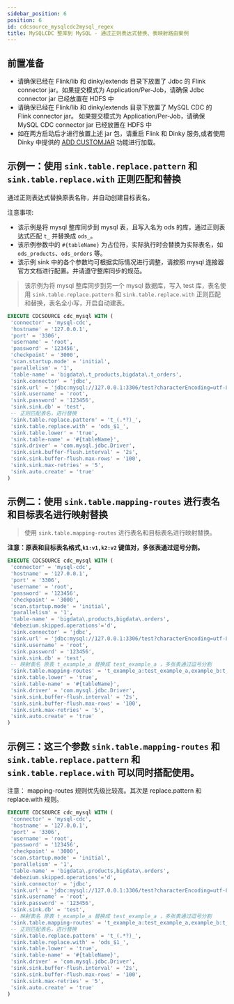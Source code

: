 ```yaml
---
sidebar_position: 6
position: 6
id: cdcsource_mysqlcdc2mysql_regex
title: MySQLCDC 整库到 MySQL - 通过正则表达式替换、表映射路由案例 
---
```


## 前置准备

- 请确保已经在 Flink/lib 和 dinky/extends 目录下放置了 Jdbc 的 Flink connector jar。如果提交模式为 Application/Per-Job，请确保 Jdbc connector jar 已经放置在 HDFS 中
- 请确保已经在 Flink/lib 和 dinky/extends 目录下放置了 MySQL CDC 的 Flink connector jar。 如果提交模式为 Application/Per-Job，请确保 MySQL CDC connector jar 已经放置在 HDFS 中
- 如在两方启动后才进行放置上述 jar 包，请重启 Flink 和 Dinky 服务,或者使用 Dinky 中提供的 [ADD CUSTOMJAR](../../extend/expand_statements/add_jar_statement) 功能进行加载。


## 示例一：使用  `sink.table.replace.pattern` 和 `sink.table.replace.with` 正则匹配和替换

通过正则表达式替换原表名称，并自动创建目标表名。

注意事项:
- 该示例是将 mysql 整库同步到 mysql 表，且写入名为 ods 的库，通过正则表达式匹配 `t_` 并替换成 `ods_`。
- 该示例参数中的 `#{tableName}` 为占位符，实际执行时会替换为实际表名，如 `ods_products`、`ods_orders` 等。
- 该示例 sink 中的各个参数均可根据实际情况进行调整，请按照 mysql 连接器官方文档进行配置。并请遵守整库同步的规范。

> 该示例为将 mysql 整库同步到另一个 mysql 数据库，写入 test 库，表名使用 `sink.table.replace.pattern` 和 `sink.table.replace.with` 正则匹配和替换，表名全小写，开启自动建表。

```sql showLineNumbers
EXECUTE CDCSOURCE cdc_mysql WITH (
 'connector' = 'mysql-cdc',
 'hostname' = '127.0.0.1',
 'port' = '3306',
 'username' = 'root',
 'password' = '123456',
 'checkpoint' = '3000',
 'scan.startup.mode' = 'initial',
 'parallelism' = '1',
 'table-name' = 'bigdata\.t_products,bigdata\.t_orders',
 'sink.connector' = 'jdbc',
 'sink.url' = 'jdbc:mysql://127.0.0.1:3306/test?characterEncoding=utf-8&useSSL=false',
 'sink.username' = 'root',
 'sink.password' = '123456',
 'sink.sink.db' = 'test',
 -- 正则匹配表名，进行替换
 'sink.table.replace.pattern' = 't_(.*?)_',
 'sink.table.replace.with' = 'ods_$1_',
 'sink.table.lower' = 'true',
 'sink.table-name' = '#{tableName}',
 'sink.driver' = 'com.mysql.jdbc.Driver',
 'sink.sink.buffer-flush.interval' = '2s',
 'sink.sink.buffer-flush.max-rows' = '100',
 'sink.sink.max-retries' = '5',
 'sink.auto.create' = 'true'
)
```

## 示例二：使用  `sink.table.mapping-routes` 进行表名和目标表名进行映射替换 

> 使用 `sink.table.mapping-routes` 进行表名和目标表名进行映射替换。

**注意：原表和目标表名格式,`k1:v1,k2:v2` 键值对，多张表通过逗号分割。**


```sql showLineNumbers
EXECUTE CDCSOURCE cdc_mysql WITH (
 'connector' = 'mysql-cdc',
 'hostname' = '127.0.0.1',
 'port' = '3306',
 'username' = 'root',
 'password' = '123456',
 'checkpoint' = '3000',
 'scan.startup.mode' = 'initial',
 'parallelism' = '1',
 'table-name' = 'bigdata\.products,bigdata\.orders',
 'debezium.skipped.operations'='d',
 'sink.connector' = 'jdbc',
 'sink.url' = 'jdbc:mysql://127.0.0.1:3306/test?characterEncoding=utf-8&useSSL=false',
 'sink.username' = 'root',
 'sink.password' = '123456',
 'sink.sink.db' = 'test',
 -- 映射表名 原表 t_example_a 替换成 test_example_a ，多张表通过逗号分割
 'sink.table.mapping-routes' = 't_example_a:test_example_a,example_b:t_example_b',
 'sink.table.lower' = 'true',
 'sink.table-name' = '#{tableName}',
 'sink.driver' = 'com.mysql.jdbc.Driver',
 'sink.sink.buffer-flush.interval' = '2s',
 'sink.sink.buffer-flush.max-rows' = '100',
 'sink.sink.max-retries' = '5',
 'sink.auto.create' = 'true'
)
```

## 示例三：这三个参数  `sink.table.mapping-routes` 和 `sink.table.replace.pattern` 和 `sink.table.replace.with` 可以同时搭配使用。

注意： mapping-routes 规则优先级比较高。其次是 replace.pattern 和 replace.with 规则。

```sql showLineNumbers
EXECUTE CDCSOURCE cdc_mysql WITH (
 'connector' = 'mysql-cdc',
 'hostname' = '127.0.0.1',
 'port' = '3306',
 'username' = 'root',
 'password' = '123456',
 'checkpoint' = '3000',
 'scan.startup.mode' = 'initial',
 'parallelism' = '1',
 'table-name' = 'bigdata\.products,bigdata\.orders',
 'debezium.skipped.operations'='d',
 'sink.connector' = 'jdbc',
 'sink.url' = 'jdbc:mysql://127.0.0.1:3306/test?characterEncoding=utf-8&useSSL=false',
 'sink.username' = 'root',
 'sink.password' = '123456',
 'sink.sink.db' = 'test',
 -- 映射表名 原表 t_example_a 替换成 test_example_a ，多张表通过逗号分割
 'sink.table.mapping-routes' = 't_example_a:test_example_a,example_b:t_example_b',
 -- 正则匹配表名，进行替换
 'sink.table.replace.pattern' = 't_(.*?)_',
 'sink.table.replace.with' = 'ods_$1_',
 'sink.table.lower' = 'true',
 'sink.table-name' = '#{tableName}',
 'sink.driver' = 'com.mysql.jdbc.Driver',
 'sink.sink.buffer-flush.interval' = '2s',
 'sink.sink.buffer-flush.max-rows' = '100',
 'sink.sink.max-retries' = '5',
 'sink.auto.create' = 'true'
)
```
